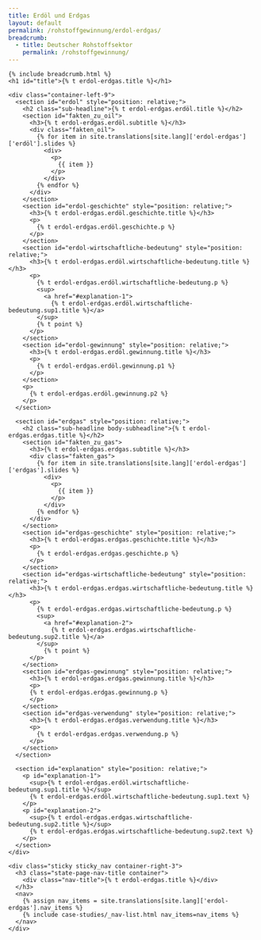 ```yaml
---
title: Erdöl und Erdgas
layout: default
permalink: /rohstoffgewinnung/erdol-erdgas/
breadcrumb:
  - title: Deutscher Rohstoffsektor
    permalink: /rohstoffgewinnung/
---
```


<link rel="stylesheet" type="text/css" href="{{ site.baseurl_root }}/css/slick-theme.css"/>
<link rel="stylesheet" type="text/css" href="//cdn.jsdelivr.net/jquery.slick/1.6.0/slick.css"/>

<main class="container-page-wrapper layout-state-pages">
  <section class="container" style="position: relative;">

    {% include breadcrumb.html %}
    <h1 id="title">{% t erdol-erdgas.title %}</h1>

    <div class="container-left-9">
      <section id="erdol" style="position: relative;">
        <h2 class="sub-headline">{% t erdol-erdgas.erdöl.title %}</h2>
        <section id="fakten_zu_oil">
          <h3>{% t erdol-erdgas.erdöl.subtitle %}</h3>
          <div class="fakten_oil">
            {% for item in site.translations[site.lang]['erdol-erdgas']['erdöl'].slides %}
              <div>
                <p>
                  {{ item }}
                </p>
              </div>
            {% endfor %}
          </div>
        </section>
        <section id="erdol-geschichte" style="position: relative;">
          <h3>{% t erdol-erdgas.erdöl.geschichte.title %}</h3>
          <p>
            {% t erdol-erdgas.erdöl.geschichte.p %}
          </p>
        </section>
        <section id="erdol-wirtschaftliche-bedeutung" style="position: relative;">
          <h3>{% t erdol-erdgas.erdöl.wirtschaftliche-bedeutung.title %}</h3>
          <p>
            {% t erdol-erdgas.erdöl.wirtschaftliche-bedeutung.p %}
            <sup>
              <a href="#explanation-1">
                {% t erdol-erdgas.erdöl.wirtschaftliche-bedeutung.sup1.title %}</a>
            </sup>
            {% t point %}
          </p>
        </section>
        <section id="erdol-gewinnung" style="position: relative;">
          <h3>{% t erdol-erdgas.erdöl.gewinnung.title %}</h3>
          <p>
            {% t erdol-erdgas.erdöl.gewinnung.p1 %}
          </p>
        </section>
        <p>
          {% t erdol-erdgas.erdöl.gewinnung.p2 %}
        </p>
      </section>

      <section id="erdgas" style="position: relative;">
        <h2 class="sub-headline body-subheadline">{% t erdol-erdgas.erdgas.title %}</h2>
        <section id="fakten_zu_gas">
          <h3>{% t erdol-erdgas.erdgas.subtitle %}</h3>
          <div class="fakten_gas">
            {% for item in site.translations[site.lang]['erdol-erdgas']['erdgas'].slides %}
              <div>
                <p>
                  {{ item }}
                </p>
              </div>
            {% endfor %}
          </div>
        </section>
        <section id="erdgas-geschichte" style="position: relative;">
          <h3>{% t erdol-erdgas.erdgas.geschichte.title %}</h3>
          <p>
            {% t erdol-erdgas.erdgas.geschichte.p %}
          </p>
        </section>
        <section id="erdgas-wirtschaftliche-bedeutung" style="position: relative;">
          <h3>{% t erdol-erdgas.erdgas.wirtschaftliche-bedeutung.title %}</h3>
          <p>
            {% t erdol-erdgas.erdgas.wirtschaftliche-bedeutung.p %}
            <sup>
              <a href="#explanation-2">
                {% t erdol-erdgas.erdgas.wirtschaftliche-bedeutung.sup2.title %}</a>
            </sup>
              {% t point %}
          </p>
        </section>
        <section id="erdgas-gewinnung" style="position: relative;">
          <h3>{% t erdol-erdgas.erdgas.gewinnung.title %}</h3>
          <p>
          {% t erdol-erdgas.erdgas.gewinnung.p %}
          </p>
        </section>
        <section id="erdgas-verwendung" style="position: relative;">
          <h3>{% t erdol-erdgas.erdgas.verwendung.title %}</h3>
          <p>
            {% t erdol-erdgas.erdgas.verwendung.p %}
          </p>
        </section>
      </section>

      <section id="explanation" style="position: relative;">
        <p id="explanation-1">
          <sup>{% t erdol-erdgas.erdöl.wirtschaftliche-bedeutung.sup1.title %}</sup>
          {% t erdol-erdgas.erdöl.wirtschaftliche-bedeutung.sup1.text %}
        </p>
        <p id="explanation-2">
          <sup>{% t erdol-erdgas.erdgas.wirtschaftliche-bedeutung.sup2.title %}</sup>
          {% t erdol-erdgas.erdgas.wirtschaftliche-bedeutung.sup2.text %}
        </p>
      </section>
    </div>

    <div class="sticky sticky_nav container-right-3">
      <h3 class="state-page-nav-title container">
        <div class="nav-title">{% t erdol-erdgas.title %}</div>
      </h3>
      <nav>
        {% assign nav_items = site.translations[site.lang]['erdol-erdgas'].nav_items %}
        {% include case-studies/_nav-list.html nav_items=nav_items %}
      </nav>
    </div>
  </section>
</main>

<script src="https://ajax.googleapis.com/ajax/libs/jquery/1.12.4/jquery.min.js"></script>
<script type="text/javascript" src="//cdn.jsdelivr.net/jquery.slick/1.6.0/slick.min.js"></script>
<script type="text/javascript" src="{{ site.baseurl_root }}/js/lib/static.min.js" charset="utf-8"></script>

<script type="text/javascript">
    $(document).ready(function(){
      $('.fakten_oil').slick({ dots: true, speed: 500 });
      $('.fakten_gas').slick({ dots: true, speed: 500 });
    });
</script>
